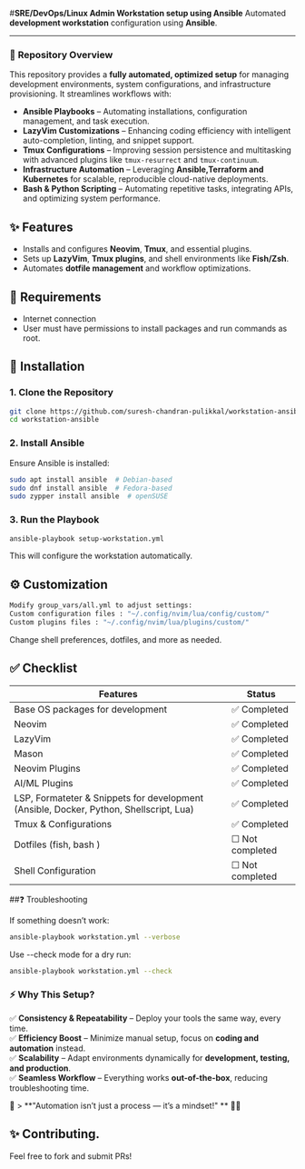 #**SRE/DevOps/Linux Admin Workstation setup using Ansible**
Automated **development workstation** configuration using **Ansible**.

---
### 📜 **Repository Overview**  
This repository provides a **fully automated, optimized setup** for managing development environments, system configurations, and infrastructure provisioning. It streamlines workflows with:  

- **Ansible Playbooks** – Automating installations, configuration management, and task execution.  
- **LazyVim Customizations** – Enhancing coding efficiency with intelligent auto-completion, linting, and snippet support.  
- **Tmux Configurations** – Improving session persistence and multitasking with advanced plugins like `tmux-resurrect` and `tmux-continuum`.  
- **Infrastructure Automation** – Leveraging **Ansible,Terraform and Kubernetes** for scalable, reproducible cloud-native deployments.  
- **Bash & Python Scripting** – Automating repetitive tasks, integrating APIs, and optimizing system performance.  



## ✨ **Features** 
- Installs and configures **Neovim**, **Tmux**, and essential plugins.
- Sets up **LazyVim**, **Tmux plugins**, and shell environments like **Fish/Zsh**.
- Automates **dotfile management** and workflow optimizations.

## 📝 **Requirements**

- Internet connection
- User must have permissions to install packages and run commands as root.

## 🚀 **Installation**
### **1. Clone the Repository**
```sh
git clone https://github.com/suresh-chandran-pulikkal/workstation-ansible.git
cd workstation-ansible
```
### **2. Install Ansible**
Ensure Ansible is installed:
```sh
sudo apt install ansible  # Debian-based
sudo dnf install ansible  # Fedora-based
sudo zypper install ansible  # openSUSE
```
### **3. Run the Playbook**
```sh
ansible-playbook setup-workstation.yml
```
This will configure the workstation automatically.

## ⚙ **Customization**
```sh
Modify group_vars/all.yml to adjust settings:
Custom configuration files : "~/.config/nvim/lua/config/custom/"
Custom plugins files : "~/.config/nvim/lua/plugins/custom/"
```

Change shell preferences, dotfiles, and more as needed.

## ✅ **Checklist**


| **Features**                  | **Status**      |
|--------------------------------|---------------|
| Base OS packages for development               | ✅ Completed  |
| Neovim                         | ✅ Completed  |
| LazyVim                        | ✅ Completed  |
| Mason| ✅ Completed  |
| Neovim Plugins                 | ✅ Completed  |
| AI/ML Plugins| ✅ Completed  |
| LSP, Formateter & Snippets for development (Ansible, Docker, Python, Shellscript, Lua)| ✅ Completed  |
| Tmux & Configurations          | ✅ Completed  |
| Dotfiles (fish, bash )                       | ☐ Not completed |
| Shell Configuration            | ☐ Not completed |




##❓ Troubleshooting

If something doesn’t work:
```sh
ansible-playbook workstation.yml --verbose
```

Use --check mode for a dry run:
```sh
ansible-playbook workstation.yml --check
```

### ⚡ **Why This Setup?**  
✅ **Consistency & Repeatability** – Deploy your tools the same way, every time.  
✅ **Efficiency Boost** – Minimize manual setup, focus on **coding and automation** instead.  
✅ **Scalability** – Adapt environments dynamically for **development, testing, and production**.  
✅ **Seamless Workflow** – Everything works **out-of-the-box**, reducing troubleshooting time.  

🔧 > **"Automation isn’t just a process — it’s a mindset!" ** 🧠💡 

## ✨ Contributing.

Feel free to fork and submit PRs!
